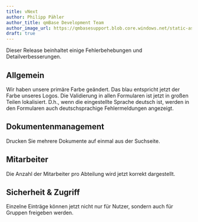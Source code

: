 ```yaml
---
title: vNext
author: Philipp Pähler
author_title: qmBase Development Team
author_image_url: https://qmbasesupport.blob.core.windows.net/static-assets/img/persons/paehler_round.png
draft: true
---
```


Dieser Release beinhaltet einige Fehlerbehebungen und Detailverbesserungen.

<!--truncate-->

## Allgemein

Wir haben unsere primäre Farbe geändert. Das blau entspricht jetzt der Farbe unseres Logos.
Die Validierung in allen Formularen ist jetzt in großen Teilen lokalisiert. D.h., wenn die eingestellte Sprache deutsch ist, werden in den Formularen auch deutschsprachige Fehlermeldungen angezeigt.

## Dokumentenmanagement

Drucken Sie mehrere Dokumente auf einmal aus der Suchseite.

## Mitarbeiter

Die Anzahl der Mitarbeiter pro Abteilung wird jetzt korrekt dargestellt.

## Sicherheit & Zugriff

Einzelne Einträge können jetzt nicht nur für Nutzer, sondern auch für Gruppen freigeben werden.
